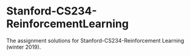 # Stanford-CS234-ReinforcementLearning
The assignment solutions for Stanford-CS234-Reinforcement Learning (winter 2019).
